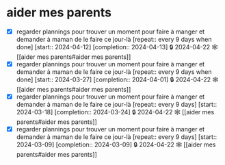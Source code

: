 
# aider mes parents
- [X] regarder plannings pour trouver un moment pour faire à manger et demander à maman de le faire ce jour-là  [repeat:: every 9 days when done]  [start:: 2024-04-12]  [completion:: 2024-04-13] 🔒 2024-04-22 🕸️ [[aider mes parents#aider mes parents]]
- [X] regarder plannings pour trouver un moment pour faire à manger et demander à maman de le faire ce jour-là  [repeat:: every 9 days when done]  [start:: 2024-03-27]  [completion:: 2024-04-01] 🔒 2024-04-22 🕸️ [[aider mes parents#aider mes parents]]
- [X] regarder plannings pour trouver un moment pour faire à manger et demander à maman de le faire ce jour-là  [repeat:: every 9 days]  [start:: 2024-03-18]  [completion:: 2024-03-24] 🔒 2024-04-22 🕸️ [[aider mes parents#aider mes parents]]
- [X] regarder plannings pour trouver un moment pour faire à manger et demander à maman de le faire ce jour-là  [repeat:: every 9 days]  [start:: 2024-03-09]  [completion:: 2024-03-09] 🔒 2024-04-22 🕸️ [[aider mes parents#aider mes parents]]